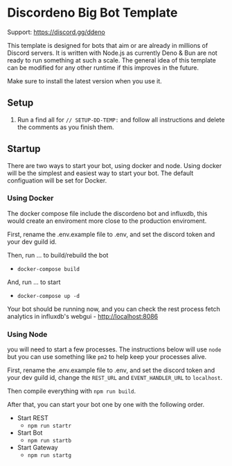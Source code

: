 # Discordeno Big Bot Template

Support: <https://discord.gg/ddeno>

This template is designed for bots that aim or are already in millions of Discord servers. It is written with Node.js as
currently Deno & Bun are not ready to run something at such a scale. The general idea of this template can be modified
for any other runtime if this improves in the future.

Make sure to install the latest version when you use it.

## Setup

1. Run a find all for `// SETUP-DD-TEMP:` and follow all instructions and delete the comments as you finish them.

## Startup

There are two ways to start your bot, using docker and node. Using docker will be the simplest and easiest way to start your bot. The default configuation will be set for Docker.

### Using Docker

The docker compose file include the discordeno bot and influxdb, this would create an enviroment more close to the production enviroment.

First, rename the .env.example file to .env, and set the discord token and your dev guild id.

Then, run ... to build/rebuild the bot

- `docker-compose build`

And, run ... to start

- `docker-compose up -d`

Your bot should be running now, and you can check the rest process fetch analytics in influxdb's webgui - <http://localhost:8086>

### Using Node

you will need to start a few processes. The instructions below will use `node` but you can use something like `pm2` to help keep your processes alive.

First, rename the .env.example file to .env, and set the discord token and your dev guild id, change the `REST_URL` and `EVENT_HANDLER_URL` to `localhost`.

Then compile everything with `npm run build`.

After that, you can start your bot one by one with the following order.

- Start REST
  - `npm run startr`
- Start Bot
  - `npm run startb`
- Start Gateway
  - `npm run startg`
